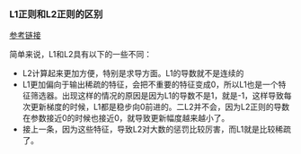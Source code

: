 


### L1正则和L2正则的区别

<a href='https://www.zhihu.com/question/26485586' target='_blank'>参考链接</a>

简单来说，L1和L2具有以下的一些不同：
- L2计算起来更加方便，特别是求导方面。L1的导数就不是连续的
- L1更加偏向于输出稀疏的特征，会把不重要的特征变成0，所以L1也是一个特征筛选器。出现这样的情况的原因是因为L1的导数不是1，就是-1，这样导致每次更新梯度的时候，L1都是稳步向0前进的。二L2并不会，因为L2正则的导数在参数接近0的时候也接近0，就导致更新幅度越来越小了。
- 接上一条，因为这些特征，导致L2对大数的惩罚比较厉害，而L1就是比较稀疏了。